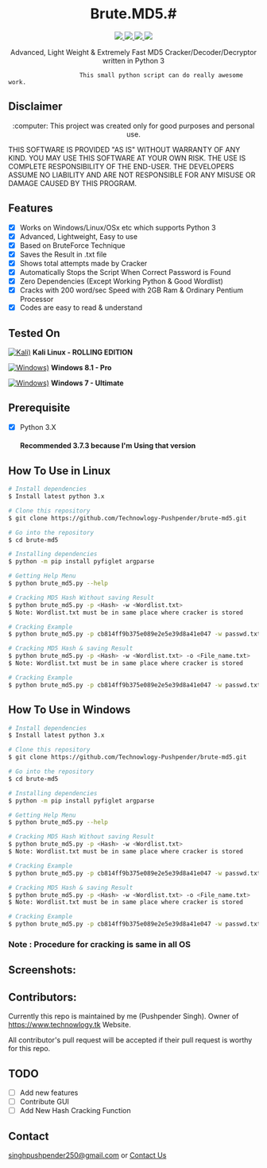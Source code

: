 <h1 align="center">Brute.MD5.#</h1>
<p align="center">
    <a href="https://python.org">
    <img src="https://img.shields.io/badge/Python-3.7-green.svg">
  </a>
  <a href="https://github.com/Technowlogy-Pushpender/technowhorse/blob/master/LICENSE">
    <img src="https://img.shields.io/badge/License-BSD%203-lightgrey.svg">
  </a>
  <a href="https://github.com/Technowlogy-Pushpender/technowhorse/releases">
    <img src="https://img.shields.io/badge/Release-1.0-blue.svg">
  </a>
    <a href="https://github.com/Technowlogy-Pushpender/technowhorse">
    <img src="https://img.shields.io/badge/Open%20Source-%E2%9D%A4-brightgreen.svg">
  </a>
</p>


<p align="center">
  Advanced, Light Weight &amp; Extremely Fast MD5 Cracker/Decoder/Decryptor written in Python 3
</p>
              
                        This small python script can do really awesome work.

## Disclaimer
<p align="center">
  :computer: This project was created only for good purposes and personal use.
</p>

THIS SOFTWARE IS PROVIDED "AS IS" WITHOUT WARRANTY OF ANY KIND. YOU MAY USE THIS SOFTWARE AT YOUR OWN RISK. THE USE IS COMPLETE RESPONSIBILITY OF THE END-USER. THE DEVELOPERS ASSUME NO LIABILITY AND ARE NOT RESPONSIBLE FOR ANY MISUSE OR DAMAGE CAUSED BY THIS PROGRAM.

## Features
- [x] Works on Windows/Linux/OSx etc which supports Python 3
- [x] Advanced, Lightweight, Easy to use
- [x] Based on BruteForce Technique
- [x] Saves the Result in .txt file
- [x] Shows total attempts made by Cracker
- [x] Automatically Stops the Script When Correct Password is Found
- [x] Zero Dependencies (Except Working Python & Good Wordlist)
- [x] Cracks with 200 word/sec Speed with 2GB Ram & Ordinary Pentium Processor 
- [x] Codes are easy to read & understand

## Tested On
[![Kali)](https://www.google.com/s2/favicons?domain=https://www.kali.org/)](https://www.kali.org) **Kali Linux - ROLLING EDITION**

[![Windows)](https://www.google.com/s2/favicons?domain=https://www.microsoft.com/en-in/windows/)](https://www.microsoft.com/en-in/windows/) **Windows 8.1 - Pro**

[![Windows)](https://www.google.com/s2/favicons?domain=https://www.microsoft.com/en-in/windows/)](https://www.microsoft.com/en-in/windows/) **Windows 7 - Ultimate**

## Prerequisite
- [x] Python 3.X  
  #### Recommended 3.7.3 because I'm Using that version

## How To Use in Linux
```bash
# Install dependencies 
$ Install latest python 3.x

# Clone this repository
$ git clone https://github.com/Technowlogy-Pushpender/brute-md5.git

# Go into the repository
$ cd brute-md5

# Installing dependencies
$ python -m pip install pyfiglet argparse

# Getting Help Menu
$ python brute_md5.py --help

# Cracking MD5 Hash Without saving Result
$ python brute_md5.py -p <Hash> -w <Wordlist.txt>
$ Note: Wordlist.txt must be in same place where cracker is stored

# Cracking Example
$ python brute_md5.py -p cb814ff9b375e089e2e5e39d8a41e047 -w passwd.txt

# Cracking MD5 Hash & saving Result
$ python brute_md5.py -p <Hash> -w <Wordlist.txt> -o <File_name.txt>
$ Note: Wordlist.txt must be in same place where cracker is stored

# Cracking Example
$ python brute_md5.py -p cb814ff9b375e089e2e5e39d8a41e047 -w passwd.txt -o result.txt
```

## How To Use in Windows
```bash
# Install dependencies 
$ Install latest python 3.x

# Clone this repository
$ git clone https://github.com/Technowlogy-Pushpender/brute-md5.git

# Go into the repository
$ cd brute-md5

# Installing dependencies
$ python -m pip install pyfiglet argparse

# Getting Help Menu
$ python brute_md5.py --help

# Cracking MD5 Hash Without saving Result
$ python brute_md5.py -p <Hash> -w <Wordlist.txt>
$ Note: Wordlist.txt must be in same place where cracker is stored

# Cracking Example
$ python brute_md5.py -p cb814ff9b375e089e2e5e39d8a41e047 -w passwd.txt

# Cracking MD5 Hash & saving Result
$ python brute_md5.py -p <Hash> -w <Wordlist.txt> -o <File_name.txt>
$ Note: Wordlist.txt must be in same place where cracker is stored

# Cracking Example
$ python brute_md5.py -p cb814ff9b375e089e2e5e39d8a41e047 -w passwd.txt -o result.txt
```

### Note : Procedure for cracking is same in all OS

## Screenshots:

## Contributors:
Currently this repo is maintained by me (Pushpender Singh). Owner of https://www.technowlogy.tk Website.

All contributor's pull request will be accepted if their pull request is worthy for this repo.

## TODO
- [ ] Add new features
- [ ] Contribute GUI
- [ ] Add New Hash Cracking Function

## Contact 
singhpushpender250@gmail.com or [Contact Us](https://technowlogy.tk/contact-us)
